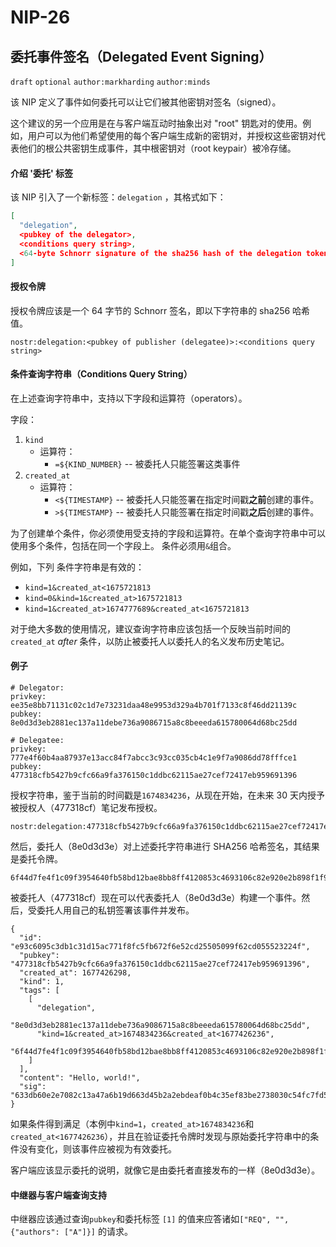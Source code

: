 # NIP-26

## 委托事件签名（Delegated Event Signing）

`draft` `optional` `author:markharding` `author:minds`

该 NIP 定义了事件如何委托可以让它们被其他密钥对签名（signed）。

这个建议的另一个应用是在与客户端互动时抽象出对 "root" 钥匙对的使用。例如，用户可以为他们希望使用的每个客户端生成新的密钥对，并授权这些密钥对代表他们的根公共密钥生成事件，其中根密钥对（root keypair）被冷存储。

#### 介绍 '委托' 标签

该 NIP 引入了一个新标签：`delegation` ，其格式如下：

```json
[
  "delegation",
  <pubkey of the delegator>,
  <conditions query string>,
  <64-byte Schnorr signature of the sha256 hash of the delegation token>
]
```

#### 授权令牌

授权令牌应该是一个 64 字节的 Schnorr 签名，即以下字符串的 sha256 哈希值。

```
nostr:delegation:<pubkey of publisher (delegatee)>:<conditions query string>
```

#### 条件查询字符串（Conditions Query String）

在上述查询字符串中，支持以下字段和运算符（operators）。

字段：

1. `kind`
   - 运算符：
     - `=${KIND_NUMBER}` -- 被委托人只能签署这类事件
2. `created_at`
   - 运算符：
     - `<${TIMESTAMP}` -- 被委托人只能签署在指定时间戳**之前**创建的事件。
     - `>${TIMESTAMP}` -- 被委托人只能签署在指定时间戳**之后**创建的事件。

为了创建单个条件，你必须使用受支持的字段和运算符。在单个查询字符串中可以使用多个条件，包括在同一个字段上。 条件必须用`&`组合。

例如，下列 条件字符串是有效的：

- `kind=1&created_at<1675721813`
- `kind=0&kind=1&created_at>1675721813`
- `kind=1&created_at>1674777689&created_at<1675721813`

对于绝大多数的使用情况，建议查询字符串应该包括一个反映当前时间的`created_at` _after_ 条件，以防止被委托人以委托人的名义发布历史笔记。

#### 例子

```
# Delegator:
privkey: ee35e8bb71131c02c1d7e73231daa48e9953d329a4b701f7133c8f46dd21139c
pubkey:  8e0d3d3eb2881ec137a11debe736a9086715a8c8beeeda615780064d68bc25dd

# Delegatee:
privkey: 777e4f60b4aa87937e13acc84f7abcc3c93cc035cb4c1e9f7a9086dd78fffce1
pubkey:  477318cfb5427b9cfc66a9fa376150c1ddbc62115ae27cef72417eb959691396
```

授权字符串，鉴于当前的时间戳是`1674834236`，从现在开始，在未来 30 天内授予被授权人（477318cf）笔记发布授权。

```
nostr:delegation:477318cfb5427b9cfc66a9fa376150c1ddbc62115ae27cef72417eb959691396:kind=1&created_at>1674834236&created_at<1677426236
```

然后，委托人（8e0d3d3e）对上述委托字符串进行 SHA256 哈希签名，其结果是委托令牌。

```
6f44d7fe4f1c09f3954640fb58bd12bae8bb8ff4120853c4693106c82e920e2b898f1f9ba9bd65449a987c39c0423426ab7b53910c0c6abfb41b30bc16e5f524
```

被委托人（477318cf）现在可以代表委托人（8e0d3d3e）构建一个事件。然后，受委托人用自己的私钥签署该事件并发布。

```
{
  "id": "e93c6095c3db1c31d15ac771f8fc5fb672f6e52cd25505099f62cd055523224f",
  "pubkey": "477318cfb5427b9cfc66a9fa376150c1ddbc62115ae27cef72417eb959691396",
  "created_at": 1677426298,
  "kind": 1,
  "tags": [
    [
      "delegation",
      "8e0d3d3eb2881ec137a11debe736a9086715a8c8beeeda615780064d68bc25dd",
      "kind=1&created_at>1674834236&created_at<1677426236",
      "6f44d7fe4f1c09f3954640fb58bd12bae8bb8ff4120853c4693106c82e920e2b898f1f9ba9bd65449a987c39c0423426ab7b53910c0c6abfb41b30bc16e5f524"
    ]
  ],
  "content": "Hello, world!",
  "sig": "633db60e2e7082c13a47a6b19d663d45b2a2ebdeaf0b4c35ef83be2738030c54fc7fd56d139652937cdca875ee61b51904a1d0d0588a6acd6168d7be2909d693"
}
```

如果条件得到满足（本例中`kind=1`，`created_at>1674834236`和 `created_at<1677426236`），并且在验证委托令牌时发现与原始委托字符串中的条件没有变化，则该事件应被视为有效委托。

客户端应该显示委托的说明，就像它是由委托者直接发布的一样（8e0d3d3e）。

#### 中继器与客户端查询支持

中继器应该通过查询`pubkey`和委托标签 `[1]` 的值来应答诸如`["REQ", "", {"authors": ["A"]}]` 的请求。

